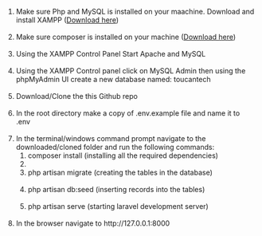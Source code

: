 <ol>
<li> Make sure Php and MySQL is installed on your maachine. Download and install XAMPP (<a href="https://www.apachefriends.org/index.html">Download here</a>)</li>
<br>
 <li> Make sure composer is installed on your machine (<a href="https://getcomposer.org/download/">Download here</a>)</li>
<br>
<li> Using the XAMPP Control Panel Start Apache and MySQL </li>
<br>
<li> Using the XAMPP Control panel click on MySQL Admin then using the phpMyAdmin UI create a new database named: toucantech</li>
<br>
<li> Download/Clone the this Github repo </li>
<br>
<li> In the root directory make a copy of .env.example file and name it to .env </li>
<br>
<li> In the terminal/windows command prompt navigate to the downloaded/cloned folder and run the following commands:
</br>
<ol>
<li> composer install (installing all the required dependencies)<li> <br>
<li> php artisan migrate  (creating the tables in the database)</li> <br>
<li> php artisan db:seed  (inserting records into the tables)</li> <br>
<li> php artisan serve   (starting laravel development server) </li> <br>
</ol>
</li>
<li> In the browser navigate to http://127.0.0.1:8000 </li> <br>
</ol>
